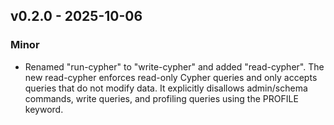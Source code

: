 ## v0.2.0 - 2025-10-06
### Minor
* Renamed "run-cypher" to "write-cypher" and added "read-cypher".
The new read-cypher enforces read-only Cypher queries and only accepts queries
that do not modify data. It explicitly disallows admin/schema commands,
write queries, and profiling queries using the PROFILE keyword.

